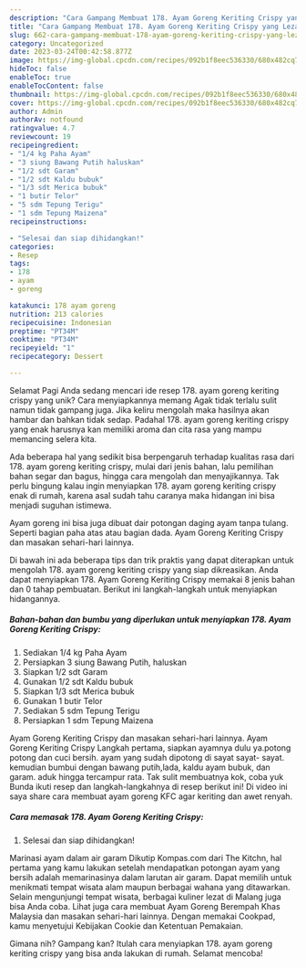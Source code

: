 ```yaml
---
description: "Cara Gampang Membuat 178. Ayam Goreng Keriting Crispy yang Lezat Sekali"
title: "Cara Gampang Membuat 178. Ayam Goreng Keriting Crispy yang Lezat Sekali"
slug: 662-cara-gampang-membuat-178-ayam-goreng-keriting-crispy-yang-lezat-sekali
category: Uncategorized
date: 2023-03-24T00:42:58.877Z
image: https://img-global.cpcdn.com/recipes/092b1f8eec536330/680x482cq70/178-ayam-goreng-keriting-crispy-foto-resep-utama.jpg
hideToc: false
enableToc: true
enableTocContent: false
thumbnail: https://img-global.cpcdn.com/recipes/092b1f8eec536330/680x482cq70/178-ayam-goreng-keriting-crispy-foto-resep-utama.jpg
cover: https://img-global.cpcdn.com/recipes/092b1f8eec536330/680x482cq70/178-ayam-goreng-keriting-crispy-foto-resep-utama.jpg
author: Admin
authorAv: notfound
ratingvalue: 4.7
reviewcount: 19
recipeingredient:
- "1/4 kg Paha Ayam"
- "3 siung Bawang Putih haluskan"
- "1/2 sdt Garam"
- "1/2 sdt Kaldu bubuk"
- "1/3 sdt Merica bubuk"
- "1 butir Telor"
- "5 sdm Tepung Terigu"
- "1 sdm Tepung Maizena"
recipeinstructions:

- "Selesai dan siap dihidangkan!"
categories:
- Resep
tags:
- 178
- ayam
- goreng

katakunci: 178 ayam goreng 
nutrition: 213 calories
recipecuisine: Indonesian
preptime: "PT34M"
cooktime: "PT34M"
recipeyield: "1"
recipecategory: Dessert

---
```



Selamat Pagi Anda sedang mencari ide resep 178. ayam goreng keriting crispy yang unik? Cara menyiapkannya memang Agak tidak terlalu sulit namun tidak gampang juga. Jika keliru mengolah maka hasilnya akan hambar dan bahkan tidak sedap. Padahal 178. ayam goreng keriting crispy yang enak harusnya kan memiliki aroma dan cita rasa yang mampu memancing selera kita.


Ada beberapa hal yang sedikit bisa berpengaruh terhadap kualitas rasa dari 178. ayam goreng keriting crispy, mulai dari jenis bahan, lalu pemilihan bahan segar dan bagus, hingga cara mengolah dan menyajikannya. Tak perlu bingung kalau ingin menyiapkan 178. ayam goreng keriting crispy enak di rumah, karena asal sudah tahu caranya maka hidangan ini bisa menjadi suguhan istimewa.

Ayam goreng ini bisa juga dibuat dair potongan daging ayam tanpa tulang. Seperti bagian paha atas atau bagian dada. Ayam Goreng Keriting Crispy dan masakan sehari-hari lainnya.


Di bawah ini ada beberapa tips dan trik praktis yang dapat diterapkan untuk mengolah 178. ayam goreng keriting crispy yang siap dikreasikan. Anda dapat menyiapkan 178. Ayam Goreng Keriting Crispy memakai 8 jenis bahan dan 0 tahap pembuatan. Berikut ini langkah-langkah untuk menyiapkan hidangannya.

<!--inarticleads1-->

##### Bahan-bahan dan bumbu yang diperlukan untuk menyiapkan 178. Ayam Goreng Keriting Crispy:

1. Sediakan 1/4 kg Paha Ayam
1. Persiapkan 3 siung Bawang Putih, haluskan
1. Siapkan 1/2 sdt Garam
1. Gunakan 1/2 sdt Kaldu bubuk
1. Siapkan 1/3 sdt Merica bubuk
1. Gunakan 1 butir Telor
1. Sediakan 5 sdm Tepung Terigu
1. Persiapkan 1 sdm Tepung Maizena


Ayam Goreng Keriting Crispy dan masakan sehari-hari lainnya. Ayam Goreng Keriting Crispy Langkah pertama, siapkan ayamnya dulu ya.potong potong dan cuci bersih. ayam yang sudah dipotong di sayat sayat- sayat. kemudian bumbui dengan bawang putih,lada, kaldu ayam bubuk, dan garam. aduk hingga tercampur rata. Tak sulit membuatnya kok, coba yuk Bunda ikuti resep dan langkah-langkahnya di resep berikut ini! Di video ini saya share cara membuat ayam goreng KFC agar keriting dan awet renyah. 

<!--inarticleads2-->

##### Cara memasak 178. Ayam Goreng Keriting Crispy:


1. Selesai dan siap dihidangkan!

Marinasi ayam dalam air garam Dikutip Kompas.com dari The Kitchn, hal pertama yang kamu lakukan setelah mendapatkan potongan ayam yang bersih adalah memarinasinya dalam larutan air garam. Dapat memilih untuk menikmati tempat wisata alam maupun berbagai wahana yang ditawarkan. Selain mengunjungi tempat wisata, berbagai kuliner lezat di Malang juga bisa Anda coba. Lihat juga cara membuat Ayam Goreng Berempah Khas Malaysia dan masakan sehari-hari lainnya. Dengan memakai Cookpad, kamu menyetujui Kebijakan Cookie dan Ketentuan Pemakaian. 

Gimana nih? Gampang kan? Itulah cara menyiapkan 178. ayam goreng keriting crispy yang bisa anda lakukan di rumah. Selamat mencoba!
